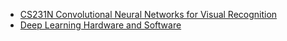 - [CS231N Convolutional Neural Networks for Visual Recognition](https://cs231n.github.io/)
- [Deep Learning Hardware and Software](https://aman.ai/cs231n/deeplearning-HW-SW/)